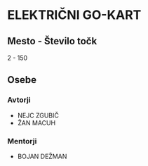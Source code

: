 # ELEKTRIČNI GO-KART
## Mesto - Število točk
2 - 150
## Osebe
### Avtorji
 * NEJC ZGUBIČ
 * ŽAN MACUH
### Mentorji
 * BOJAN DEŽMAN
